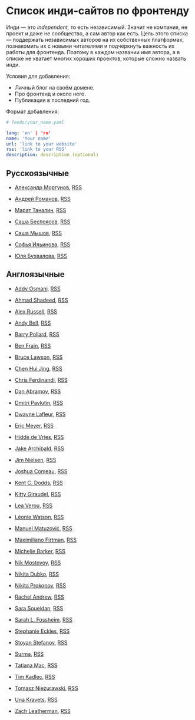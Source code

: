 # Список инди-сайтов по фронтенду

Инди — это _independent,_ то есть независимый. Значит не компания, не проект и даже не сообщество, а сам автор как есть. Цель этого списка — поддержать независимых авторов на их собственных платформах, познакомить их с новыми читателями и подчеркнуть важность их работы для фронтенда. Поэтому в каждом названии имя автора, а в списке не хватает многих хороших проектов, которые сложно назвать инди.

Условия для добавления:

- Личный блог на своём домене.
- Про фронтенд и около него.
- Публикации в последний год.

Формат добавления:

```yaml
# feeds/your_name.yaml

lang: 'en' | 'ru'
name: 'Your name'
url: 'link to your website'
rss: 'link to your RSS'
description: description (optional)
```

## Русскоязычные

- [Александр Моргунов](https://amorgunov.com/), [RSS](https://amorgunov.com/feed/feed.xml)

- [Андрей Романов](https://forweb.dev/ru/blog), [RSS](https://forweb.dev/ru/blog/feed.xml)

- [Марат Таналин](https://tanalin.com/blog/), [RSS](https://tanalin.com/blog/feeds/rss/)

- [Саша Беспоясов](https://bespoyasov.ru/blog/), [RSS](https://bespoyasov.ru/rss.xml)

- [Саша Мышов](https://defront.ru/), [RSS](https://defront.ru/feed/feed.xml)

- [Софья Ильинова](https://isqua.ru/blog/), [RSS](https://isqua.ru/blog/rss/)

- [Юля Бухвалова](http://css.yoksel.ru/), [RSS](http://css.yoksel.ru/feed.xml)


## Англоязычные


- [Addy Osmani](https://addyosmani.com/), [RSS](https://addyosmani.com/feed.xml)

- [Ahmad Shadeed](https://ishadeed.com/), [RSS](https://ishadeed.com/feed.xml)

- [Alex Russell](https://infrequently.org/), [RSS](https://infrequently.org/feed/)

- [Andy Bell](https://piccalil.li/), [RSS](https://piccalil.li/feed.xml)

- [Barry Pollard](https://www.tunetheweb.com/blog/), [RSS](https://www.tunetheweb.com/rss.xml)

- [Ben Frain](https://benfrain.com/blog/), [RSS](https://benfrain.com/feed)

- [Bruce Lawson](https://www.brucelawson.co.uk/), [RSS](https://www.brucelawson.co.uk/feed/)

- [Chen Hui Jing](https://chenhuijing.com/), [RSS](https://chenhuijing.com/feed.xml)

- [Chris Ferdinandi](https://gomakethings.com/articles/), [RSS](https://gomakethings.com/feed/index.xml)

- [Dan Abramov](https://overreacted.io/), [RSS](https://overreacted.io/rss.xml)

- [Dmitri Pavlutin](https://dmitripavlutin.com/), [RSS](https://dmitripavlutin.com/rss.xml)

- [Dwayne Lafleur](https://www.lafoo.com/), [RSS](https://www.lafoo.com/feed/)

- [Eric Meyer](https://meyerweb.com/), [RSS](https://meyerweb.com/eric/thoughts/feed/)

- [Hidde de Vries](https://hiddedevries.nl/en/blog/), [RSS](https://hiddedevries.nl/rss/full/)

- [Jake Archibald](https://jakearchibald.com/), [RSS](https://jakearchibald.com/posts.rss)

- [Jim Nielsen](https://blog.jim-nielsen.com/), [RSS](https://blog.jim-nielsen.com/feed.xml)

- [Joshua Comeau](https://www.joshwcomeau.com/), [RSS](https://www.joshwcomeau.com/rss.xml)

- [Kent C. Dodds](https://kentcdodds.com/), [RSS](https://kentcdodds.com/blog/rss.xml)

- [Kitty Giraudel](https://kittygiraudel.com/blog/), [RSS](https://kittygiraudel.com/rss)

- [Lea Verou](https://lea.verou.me/), [RSS](https://lea.verou.me/feed/)

- [Léonie Watson](https://tink.uk/), [RSS](https://tink.uk/feed.xml)

- [Manuel Matuzović](https://www.matuzo.at/), [RSS](https://www.matuzo.at/feed_all.xml)

- [Maximiliano Firtman](https://firt.dev/), [RSS](https://firt.dev/feed/feed.xml)

- [Michelle Barker](https://css-irl.info/), [RSS](https://css-irl.info/rss.xml)

- [Nik Mostovoy](https://xnim.me/blog), [RSS](https://xnim.me/atom)

- [Nikita Dubko](https://mefody.dev/), [RSS](https://mefody.dev/feed/rss.xml)

- [Nikita Prokopov](https://tonsky.me/), [RSS](http://tonsky.me/blog/atom.xml)

- [Rachel Andrew](https://rachelandrew.co.uk/archives/), [RSS](https://rachelandrew.co.uk/archives/rss.php)

- [Sara Soueidan](https://www.sarasoueidan.com/blog/), [RSS](https://www.sarasoueidan.com/blog/index.xml)

- [Sarah L. Fossheim](https://fossheim.io/writing/), [RSS](https://fossheim.io/feed.xml)

- [Stephanie Eckles](https://moderncss.dev/), [RSS](https://moderncss.dev//feed/)

- [Stoyan Stefanov](https://www.phpied.com/), [RSS](https://www.phpied.com/feed/)

- [Surma](https://surma.dev/), [RSS](https://surma.dev/index.xml)

- [Tatiana Mac](https://tatianamac.com/), [RSS](https://tatianamac.com/feed/feed.xml)

- [Tim Kadlec](https://timkadlec.com/remembers/), [RSS](https://timkadlec.com/remembers/atom.xml)

- [Tomasz Nieżurawski](https://tomekdev.com/), [RSS](https://tomekdev.com/rss.xml)

- [Una Kravets](https://una.im/), [RSS](https://una.im/feed.xml)

- [Zach Leatherman](https://www.zachleat.com/), [RSS](https://www.zachleat.com/web/feed/)

